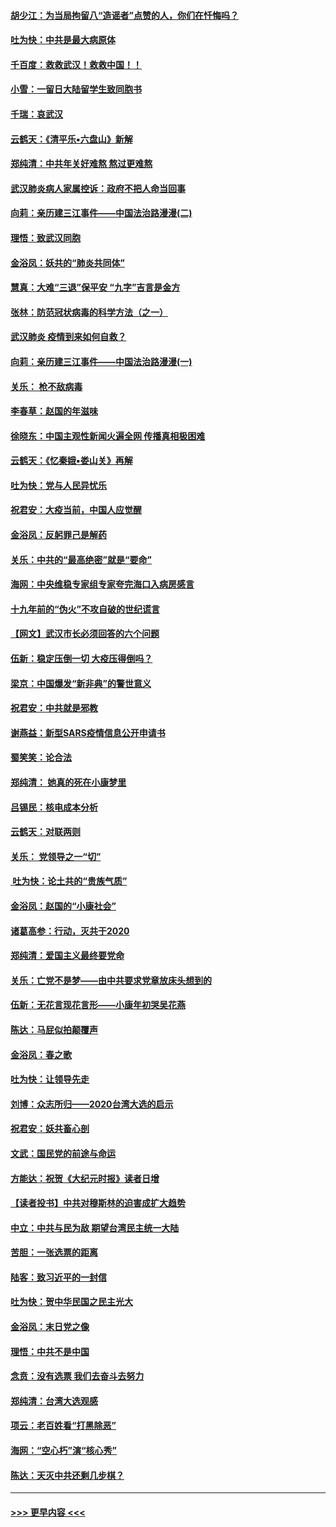 #### [胡少江：为当局拘留八“造谣者”点赞的人，你们在忏悔吗？](../pages/nsc993/n11836801.md?t=02020655) 
#### [吐为快：中共是最大病原体](../pages/nsc993/n11836748.md?t=02020655) 
#### [千百度：救救武汉！救救中国！！](../pages/nsc993/n11836145.md?t=02020655) 
#### [小雪：一留日大陆留学生致同胞书](../pages/nsc993/n11834624.md?t=02020655) 
#### [千瑞：哀武汉](../pages/nsc993/n11833647.md?t=02020655) 
#### [云鹤天：《清平乐▪六盘山》新解](../pages/nsc993/n11833611.md?t=02020655) 
#### [郑纯清：中共年关好难熬 熬过更难熬](../pages/nsc993/n11833489.md?t=02020655) 
#### [武汉肺炎病人家属控诉：政府不把人命当回事](../pages/nsc993/n11833205.md?t=02020655) 
#### [向莉：亲历建三江事件——中国法治路漫漫(二)](../pages/nsc993/n11829102.md?t=02020655) 
#### [理悟：致武汉同胞](../pages/nsc993/n11831522.md?t=02020655) 
#### [金浴凤：妖共的“肺炎共同体”](../pages/nsc993/n11829448.md?t=02020655) 
#### [慧真：大难“三退”保平安 “九字”吉言是金方](../pages/nsc993/n11829501.md?t=02020655) 
#### [张林：防范冠状病毒的科学方法（之一）](../pages/nsc993/n11828618.md?t=02020655) 
#### [武汉肺炎 疫情到来如何自救？](../pages/nsc993/n11827632.md?t=02020655) 
#### [向莉：亲历建三江事件——中国法治路漫漫(一)](../pages/nsc993/n11827190.md?t=02020655) 
#### [关乐： 枪不敌病毒](../pages/nsc993/n11826746.md?t=02020655) 
#### [李春草：赵国的年滋味](../pages/nsc993/n11826321.md?t=02020655) 
#### [徐晓东：中国主观性新闻火遍全网 传播真相极困难](../pages/nsc993/n11826508.md?t=02020655) 
#### [云鹤天：《忆秦娥▪娄山关》再解](../pages/nsc993/n11824682.md?t=02020655) 
#### [吐为快：党与人民异忧乐](../pages/nsc993/n11824660.md?t=02020655) 
#### [祝君安：大疫当前，中国人应觉醒](../pages/nsc993/n11821946.md?t=02020655) 
#### [金浴凤：反躬罪己是解药](../pages/nsc993/n11820280.md?t=02020655) 
#### [关乐：中共的“最高绝密”就是“要命”](../pages/nsc993/n11816946.md?t=02020655) 
#### [海网：中央维稳专家组专家夸完海口入病房感言](../pages/nsc993/n11815138.md?t=02020655) 
#### [十九年前的“伪火”不攻自破的世纪谎言](../pages/nsc993/n11813238.md?t=02020655) 
#### [【网文】武汉市长必须回答的六个问题](../pages/nsc993/n11813848.md?t=02020655) 
#### [伍新：稳定压倒一切 大疫压得倒吗？](../pages/nsc993/n11812634.md?t=02020655) 
#### [梁京：中国爆发“新非典”的警世意义](../pages/nsc993/n11812554.md?t=02020655) 
#### [祝君安：中共就是邪教](../pages/nsc993/n11812431.md?t=02020655) 
#### [谢燕益：新型SARS疫情信息公开申请书](../pages/nsc993/n11808840.md?t=02020655) 
#### [蜀笑笑：论合法](../pages/nsc993/n11808064.md?t=02020655) 
#### [郑纯清： 她真的死在小康梦里](../pages/nsc993/n11806623.md?t=02020655) 
#### [吕锡民：核电成本分析](../pages/nsc993/n11806284.md?t=02020655) 
#### [云鹤天：对联两则](../pages/nsc993/n11805957.md?t=02020655) 
#### [关乐： 党领导之一“切”](../pages/nsc993/n11804505.md?t=02020655) 
#### [ 吐为快：论土共的“贵族气质”](../pages/nsc993/n11804490.md?t=02020655) 
#### [金浴凤：赵国的“小康社会”](../pages/nsc993/n11804452.md?t=02020655) 
#### [诸葛高参：行动，灭共于2020](../pages/nsc993/n11804120.md?t=02020655) 
#### [郑纯清：爱国主义最终要党命](../pages/nsc993/n11802197.md?t=02020655) 
#### [关乐：亡党不是梦——由中共要求党章放床头想到的](../pages/nsc993/n11802156.md?t=02020655) 
#### [伍新：无花言现花言形——小康年初哭吴花燕](../pages/nsc993/n11800044.md?t=02020655) 
#### [陈达：马屁似拍颠覆声](../pages/nsc993/n11800010.md?t=02020655) 
#### [金浴凤：春之歌](../pages/nsc993/n11797687.md?t=02020655) 
#### [吐为快：让领导先走](../pages/nsc993/n11797512.md?t=02020655) 
#### [刘博：众志所归——2020台湾大选的启示](../pages/nsc993/n11796878.md?t=02020655) 
#### [祝君安：妖共畜心剖](../pages/nsc993/n11794273.md?t=02020655) 
#### [文武：国民党的前途与命运](../pages/nsc993/n11794198.md?t=02020655) 
#### [方能达：祝贺《大纪元时报》读者日增](../pages/nsc993/n11793807.md?t=02020655) 
#### [【读者投书】中共对穆斯林的迫害成扩大趋势](../pages/nsc993/n11791371.md?t=02020655) 
#### [中立：中共与民为敌 期望台湾民主统一大陆](../pages/nsc993/n11790392.md?t=02020655) 
#### [苦胆：一张选票的距离](../pages/nsc993/n11788914.md?t=02020655) 
#### [陆客：致习近平的一封信](../pages/nsc993/n11788867.md?t=02020655) 
#### [吐为快：贺中华民国之民主光大](../pages/nsc993/n11788618.md?t=02020655) 
#### [金浴凤：末日党之像](../pages/nsc993/n11787475.md?t=02020655) 
#### [理悟：中共不是中国](../pages/nsc993/n11787463.md?t=02020655) 
#### [念贲：没有选票  我们去奋斗去努力](../pages/nsc993/n11787398.md?t=02020655) 
#### [郑纯清：台湾大选观感](../pages/nsc993/n11786210.md?t=02020655) 
#### [项云：老百姓看“打黑除恶”](../pages/nsc993/n11785398.md?t=02020655) 
#### [海网：“空心朽”演“核心秀”](../pages/nsc993/n11783874.md?t=02020655) 
#### [陈达：天灭中共还剩几步棋？](../pages/nsc993/n11783719.md?t=02020655) 

----
#### [ >>> 更早内容 <<< ](../indexes/nsc993-earlier.md)
